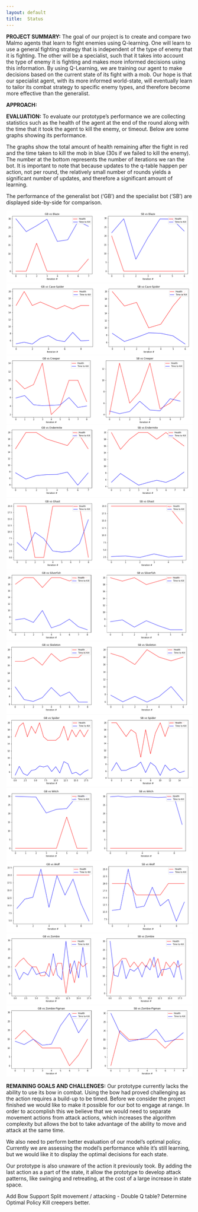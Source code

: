 ```yaml
---
layout: default
title:  Status
---
```


**PROJECT SUMMARY:**
The goal of our project is to create and compare two Malmo agents that learn to fight enemies using Q-learning. One will learn to use a general fighting strategy that is independent of the type of enemy that it is fighting. The other will be a specialist, such that it takes into account the type of enemy it is fighting and makes more informed decisions using this information. By using Q-Learning, we are training our agent to make decisions based on the current state of its fight with a mob. Our hope is that our specialist agent, with its more informed world-state, will eventually learn to tailor its combat strategy to specific enemy types, and therefore become more effective than the generalist.

**APPROACH:**


**EVALUATION:**
To evaluate our prototype’s performance we are collecting statistics such as the health of the agent at the end of the round along with the time that it took the agent to kill the enemy, or timeout. Below are some graphs showing its performance.

The graphs show the total amount of health remaining after the fight in red and the time taken to kill the mob in blue (30s if we failed to kill the enemy). The number at the bottom represents the number of iterations we ran the bot. It is important to note that because updates to the q-table happen per action, not per round, the relatively small number of rounds yields a significant number of updates, and therefore a significant amount of learning.

The performance of the generalist bot (‘GB’) and the specialist bot (‘SB’) are displayed side-by-side for comparison.

![alt text](https://raw.githubusercontent.com/StStevens/TeamBabylon/master/docs/blaze.png)
![alt text](https://raw.githubusercontent.com/StStevens/TeamBabylon/master/docs/cave-spider.png)
![alt text](https://raw.githubusercontent.com/StStevens/TeamBabylon/master/docs/creeper.png)
![alt text](https://raw.githubusercontent.com/StStevens/TeamBabylon/master/docs/endermite.png)
![alt text](https://raw.githubusercontent.com/StStevens/TeamBabylon/master/docs/ghast.png)
![alt text](https://raw.githubusercontent.com/StStevens/TeamBabylon/master/docs/silverfish.png)
![alt text](https://raw.githubusercontent.com/StStevens/TeamBabylon/master/docs/skeleton.png)
![alt text](https://raw.githubusercontent.com/StStevens/TeamBabylon/master/docs/spider.png)
![alt text](https://raw.githubusercontent.com/StStevens/TeamBabylon/master/docs/witch.png)
![alt text](https://raw.githubusercontent.com/StStevens/TeamBabylon/master/docs/wolf.png)
![alt text](https://raw.githubusercontent.com/StStevens/TeamBabylon/master/docs/zombie.png)
![alt text](https://raw.githubusercontent.com/StStevens/TeamBabylon/master/docs/zombie-pigman.png)



**REMAINING GOALS AND CHALLENGES:**
Our prototype currently lacks the ability to use its bow in combat. Using the bow had proved challenging as the action requires a build-up to be timed. Before we consider the project finished we would like to make it possible for our bot to engage at range. In order to accomplish this we believe that we would need to separate movement actions from attack actions, which increases the algorithm complexity but allows the bot to take advantage of the ability to move and attack at the same time.

We also need to perform better evaluation of our model’s optimal policy. Currently  we are assessing the model’s performance while it’s still learning, but we would like it to display the optimal decisions for each state.

Our prototype is also unaware of the action it previously took. By adding the last action as a part of the state, it allow the prototype to develop attack patterns, like swinging and retreating, at the cost of a large increase in state space.

   Add Bow Support
   Split movement / attacking - Double Q table?
   Determine Optimal Policy
   Kill creepers better.

